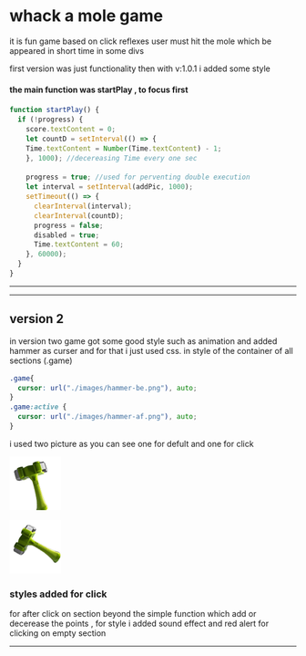 # whack a mole game
it is fun game based on click reflexes user must hit the mole which be appeared in short time in some divs

first version was just functionality then with v:1.0.1 i added some style
#### the main function was startPlay , to focus first

```javaScript
function startPlay() {
  if (!progress) {
    score.textContent = 0;
    let countD = setInterval(() => {
    Time.textContent = Number(Time.textContent) - 1;
    }, 1000); //decereasing Time every one sec

    progress = true; //used for perventing double execution
    let interval = setInterval(addPic, 1000);
    setTimeout(() => {
      clearInterval(interval);
      clearInterval(countD);
      progress = false;
      disabled = true;
      Time.textContent = 60;
    }, 60000);
  }
}
```
---
---
## version 2
in version two game got some good style such as animation and added hammer as curser and for that i just used css.
in style of the container of all sections (.game)
```css
.game{
  cursor: url("./images/hammer-be.png"), auto;
}
.game:active {
  cursor: url("./images/hammer-af.png"), auto;
}
```
i used two picture as you can see one for defult and one for click

![hammer1](./images/hammer-be.png) 

![hammer1](./images/hammer-af.png)

### styles added for click

 for after click on section beyond the simple function which add or decerease the points , for style i added sound effect and red alert for clicking on empty section

 ---
